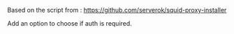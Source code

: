 Based on the script from : https://github.com/serverok/squid-proxy-installer 

Add an option to choose if auth is required.

